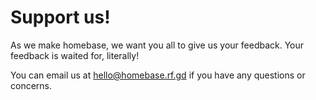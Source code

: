 # Support us!

As we make homebase, we want you all to give us your feedback. Your feedback is waited for, literally! 

You can email us at hello@homebase.rf.gd if you have any questions or concerns.   


